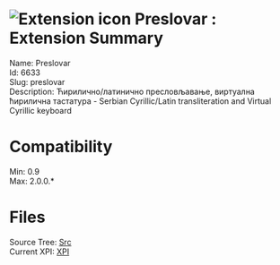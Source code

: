 # ![Extension icon](https://addons.thunderbird.net/user-media/addon_icons/6/6633-64.png?modified=1289811415) Preslovar : Extension Summary

Name: Preslovar  
Id: 6633  
Slug: preslovar  
Description: Ћирилично/латинично пресловљавање, виртуална ћирилична тастатура - Serbian Cyrillic/Latin transliteration and Virtual Cyrillic keyboard
  

# Compatibility
Min: 0.9  
Max: 2.0.0.*  

# Files

Source Tree: [Src](C:/Dev/Thunderbird/ThunderKdB/xall/xOther/6633-preslovar/src)  
Current XPI: [XPI](C:/Dev/Thunderbird/ThunderKdB/xall/xOther/6633-preslovar/xpi)  



